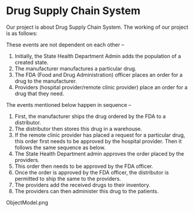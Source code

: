 # Drug Supply Chain System

Our project is about Drug Supply Chain System. The working of our project is as follows: 

These events are not dependent on each other – 

1. Initially, the State Health Department Admin adds the population of a created state. 
2. The manufacturer manufactures a particular drug. 
3. The FDA (Food and Drug Administration) officer places an order for a drug to the manufacturer. 
4. Providers (hospital provider/remote clinic provider) place an order for a drug that they need.

The events mentioned below happen in sequence –  

1. First, the manufacturer ships the drug ordered by the FDA to a distributor. 
2. The distributor then stores this drug in a warehouse. 
3. If the remote clinic provider has placed a request for a particular drug, this order first needs to be approved by the hospital provider. Then it follows the same sequence as below. 
4. The State Health Department admin approves the order placed by the providers. 
5. This order then needs to be approved by the FDA officer. 
6. Once the order is approved by the FDA officer, the distributor is permitted to ship the same to the providers.  
7. The providers add the received drugs to their inventory. 
8. The providers can then administer this drug to the patients. 

ObjectModel.png

